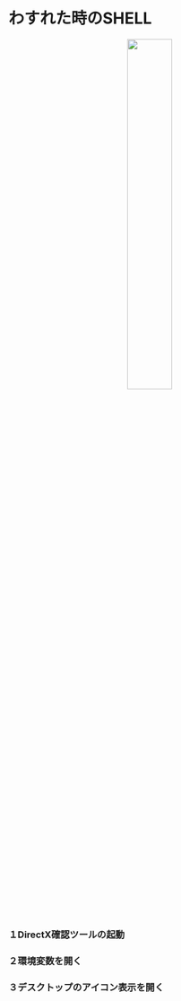 # わすれた時のSHELL

<center><img border="0" width="40%" height="40%" alt="" src="https://kanamesolutions.com/github_img/capture_06202022_040649.png"></center>

### １DirectX確認ツールの起動　

### ２環境変数を開く

### ３デスクトップのアイコン表示を開く
